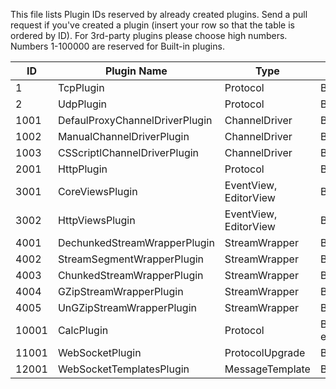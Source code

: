 ﻿This file lists Plugin IDs reserved by already created plugins.
Send a pull request if you've created a plugin (insert your row so that the table is ordered by ID).
For 3rd-party plugins please choose high numbers. Numbers 1-100000 are reserved for Built-in plugins.

|			ID			|				Plugin Name				|		   Type			|				Link				|
|-----------------------|---------------------------------------|-----------------------|-----------------------------------|
| 1						| TcpPlugin								| Protocol				| Built-in							|
| 2						| UdpPlugin								| Protocol				| Built-in							|
| 1001					| DefaulProxyChannelDriverPlugin		| ChannelDriver			| Built-in							|
| 1002					| ManualChannelDriverPlugin				| ChannelDriver			| Built-in							|
| 1003					| CSScriptlChannelDriverPlugin			| ChannelDriver			| Built-in							|
| 2001					| HttpPlugin							| Protocol				| Built-in							|
| 3001					| CoreViewsPlugin						| EventView, EditorView | Built-in							|
| 3002					| HttpViewsPlugin						| EventView, EditorView | Built-in							|
| 4001					| DechunkedStreamWrapperPlugin			| StreamWrapper			| Built-in							|
| 4002					| StreamSegmentWrapperPlugin			| StreamWrapper			| Built-in							|
| 4003					| ChunkedStreamWrapperPlugin			| StreamWrapper			| Built-in							|
| 4004					| GZipStreamWrapperPlugin				| StreamWrapper			| Built-in							|
| 4005					| UnGZipStreamWrapperPlugin				| StreamWrapper			| Built-in							|
| 10001					| CalcPlugin							| Protocol				| Built-in-examples					|
| 11001					| WebSocketPlugin						| ProtocolUpgrade		| Built-in							|
| 12001					| WebSocketTemplatesPlugin				| MessageTemplate		| Built-in							|